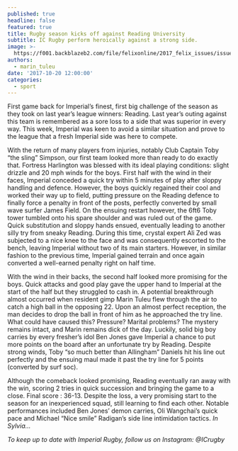 ```yaml
---
published: true
headline: false
featured: true
title: Rugby season kicks off against Reading University
subtitle: IC Rugby perform heroically against a strong side.
image: >-
  https://f001.backblazeb2.com/file/felixonline/2017_felix_issues/issue_1672/1672_sport_rugby.jpg
authors:
  - marin_tuleu
date: '2017-10-20 12:00:00'
categories:
  - sport
---
```

First game back for Imperial’s finest, first big challenge of the season as they took on last year’s league winners: Reading. Last year’s outing against this team is remembered as a sore loss to a side that was superior in every way. This week, Imperial was keen to avoid a similar situation and prove to the league that a fresh Imperial side was here to compete.

With the return of many players from injuries, notably Club Captain Toby “the sling” Simpson, our first team looked more than ready to do exactly that. Fortress Harlington was blessed with its ideal playing conditions: slight drizzle and 20 mph winds for the boys. First half with the wind in their faces, Imperial conceded a quick try within 5 minutes of play after sloppy handling and defence. However, the boys quickly regained their cool and worked their way up to field, putting pressure on the Reading defence to finally force a penalty in front of the posts, perfectly converted by small wave surfer James Field. On the ensuing restart however, the 6ft6 Toby tower tumbled onto his spare shoulder and was ruled out of the game. Quick substitution and sloppy hands ensued, eventually leading to another silly try from sneaky Reading. During this time, crystal expert Ali Zed was subjected to a nice knee to the face and was consequently escorted to the bench, leaving Imperial without two of its main starters.  However, in similar fashion to the previous time, Imperial gained terrain and once again converted a well-earned penalty right on half time.

With the wind in their backs, the second half looked more promising for the boys. Quick attacks and good play gave the upper hand to Imperial at the start of the half but they struggled to cash in. A potential breakthrough almost occurred when resident gimp Marin Tuleu flew through the air to catch a high ball in the opposing 22. Upon an almost perfect reception, the man decides to drop the ball in front of him as he approached the try line. What could have caused this? Pressure? Marital problems? The mystery remains intact, and Marin remains dick of the day. Luckily, solid big boy carries by every fresher’s idol Ben Jones gave Imperial a chance to put more points on the board after an unfortunate try by Reading. Despite strong winds, Toby “so much better than Allingham” Daniels hit his line out perfectly and the ensuing maul made it past the try line for 5 points (converted by surf soc).

Although the comeback looked promising, Reading eventually ran away with the win, scoring 2 tries in quick succession and bringing the game to a close. Final score : 36-13. Despite the loss, a very promising start to the season for an inexperienced squad, still learning to find each other. Notable performances included Ben Jones’ demon carries, Oli Wangchai’s quick pace and Michael “Nice smile” Radigan’s side line intimidation tactics. _In Sylvia…_
  
_To keep up to date with Imperial Rugby, follow us on Instagram: @ICrugby_
